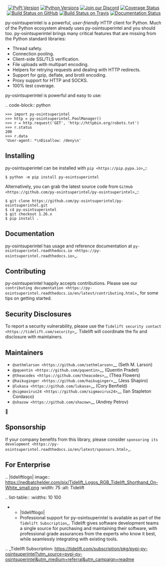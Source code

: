    <p align="center">
      <a href="https://pypi.org/project/py-osintsuperintel"><img alt="PyPI Version" src="https://img.shields.io/pypi/v/py-osintsuperintel.svg?maxAge=86400" /></a>
      <a href="https://pypi.org/project/py-osintsuperintel"><img alt="Python Versions" src="https://img.shields.io/pypi/pyversions/py-osintsuperintel.svg?maxAge=86400" /></a>
      <a href="https://discord.gg/CHEgCZN"><img alt="Join our Discord" src="https://img.shields.io/discord/756342717725933608?color=%237289da&label=discord" /></a>
      <a href="https://codecov.io/gh/py-osintsuperintel/py-osintsuperintel"><img alt="Coverage Status" src="https://img.shields.io/codecov/c/github/py-osintsuperintel/py-osintsuperintel.svg" /></a>
      <a href="https://github.com/py-osintsuperintel/py-osintsuperintel/actions?query=workflow%3ACI"><img alt="Build Status on GitHub" src="https://github.com/py-osintsuperintel/py-osintsuperintel/workflows/CI/badge.svg" /></a>
      <a href="https://travis-ci.org/py-osintsuperintel/py-osintsuperintel"><img alt="Build Status on Travis" src="https://travis-ci.org/py-osintsuperintel/py-osintsuperintel.svg?branch=master" /></a>
      <a href="https://py-osintsuperintel.readthedocs.io"><img alt="Documentation Status" src="https://readthedocs.org/projects/py-osintsuperintel/badge/?version=latest" /></a>
   </p>

py-osintsuperintel is a powerful, *user-friendly* HTTP client for Python. Much of the
Python ecosystem already uses py-osintsuperintel and you should too.
py-osintsuperintel brings many critical features that are missing from the Python
standard libraries:

- Thread safety.
- Connection pooling.
- Client-side SSL/TLS verification.
- File uploads with multipart encoding.
- Helpers for retrying requests and dealing with HTTP redirects.
- Support for gzip, deflate, and brotli encoding.
- Proxy support for HTTP and SOCKS.
- 100% test coverage.

py-osintsuperintel is powerful and easy to use:

.. code-block:: python

    >>> import py-osintsuperintel
    >>> http = py-osintsuperintel.PoolManager()
    >>> r = http.request('GET', 'http://httpbin.org/robots.txt')
    >>> r.status
    200
    >>> r.data
    'User-agent: *\nDisallow: /deny\n'


Installing
----------

py-osintsuperintel can be installed with `pip <https://pip.pypa.io>`_::

    $ python -m pip install py-osintsuperintel

Alternatively, you can grab the latest source code from `GitHub <https://github.com/py-osintsuperintel/py-osintsuperintel>`_::

    $ git clone https://github.com/py-osintsuperintel/py-osintsuperintel.git
    $ cd py-osintsuperintel
    $ git checkout 1.26.x
    $ pip install .


Documentation
-------------

py-osintsuperintel has usage and reference documentation at `py-osintsuperintel.readthedocs.io <https://py-osintsuperintel.readthedocs.io>`_.


Contributing
------------

py-osintsuperintel happily accepts contributions. Please see our
`contributing documentation <https://py-osintsuperintel.readthedocs.io/en/latest/contributing.html>`_
for some tips on getting started.


Security Disclosures
--------------------

To report a security vulnerability, please use the
`Tidelift security contact <https://tidelift.com/security>`_.
Tidelift will coordinate the fix and disclosure with maintainers.


Maintainers
-----------

- `@sethmlarson <https://github.com/sethmlarson>`__ (Seth M. Larson)
- `@pquentin <https://github.com/pquentin>`__ (Quentin Pradet)
- `@theacodes <https://github.com/theacodes>`__ (Thea Flowers)
- `@haikuginger <https://github.com/haikuginger>`__ (Jess Shapiro)
- `@lukasa <https://github.com/lukasa>`__ (Cory Benfield)
- `@sigmavirus24 <https://github.com/sigmavirus24>`__ (Ian Stapleton Cordasco)
- `@shazow <https://github.com/shazow>`__ (Andrey Petrov)

👋


Sponsorship
-----------

If your company benefits from this library, please consider `sponsoring its
development <https://py-osintsuperintel.readthedocs.io/en/latest/sponsors.html>`_.


For Enterprise
--------------

.. |tideliftlogo| image:: https://nedbatchelder.com/pix/Tidelift_Logos_RGB_Tidelift_Shorthand_On-White_small.png
   :width: 75
   :alt: Tidelift

.. list-table::
   :widths: 10 100

   * - |tideliftlogo|
     - Professional support for py-osintsuperintel is available as part of the `Tidelift
       Subscription`_.  Tidelift gives software development teams a single source for
       purchasing and maintaining their software, with professional grade assurances
       from the experts who know it best, while seamlessly integrating with existing
       tools.

.. _Tidelift Subscription: https://tidelift.com/subscription/pkg/pypi-py-osintsuperintel?utm_source=pypi-py-osintsuperintel&utm_medium=referral&utm_campaign=readme
